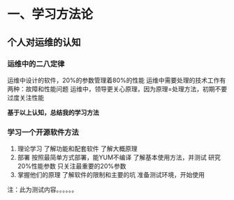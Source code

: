 # 一、学习方法论

## 个人对运维的认知

### 运维中的二八定律

运维中设计的软件，20%的参数管理着80%的性能 运维中需要处理的技术工作有两种：故障和性能问题 运维中，领导更关心原理，因为原理=处理方法，初期不要过度关注性能

**基于以上认知，总结我的学习方法**

### 学习一个开源软件方法

1. 理论学习 了解功能和配套软件 了解大概原理
2. 部署 按照最简单方式部署，能YUM不编译 了解基本使用方法，并测试 研究20%性能参数 只关注最重要的20%参数
3. 掌握他们的原理 了解软件的限制和主要的坑 准备测试环境，开始使用

注：此为测试内容。。。。。。

